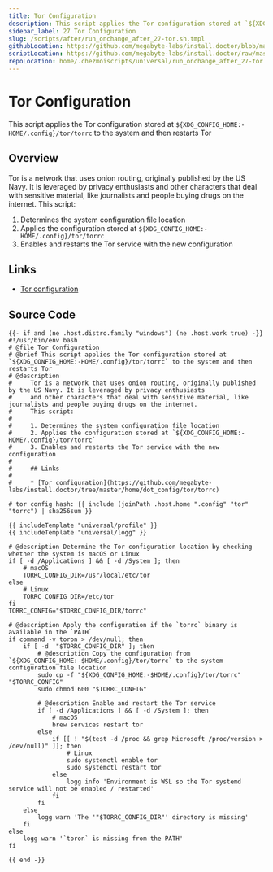 ```yaml
---
title: Tor Configuration
description: This script applies the Tor configuration stored at `${XDG_CONFIG_HOME:-HOME/.config}/tor/torrc` to the system and then restarts Tor
sidebar_label: 27 Tor Configuration
slug: /scripts/after/run_onchange_after_27-tor.sh.tmpl
githubLocation: https://github.com/megabyte-labs/install.doctor/blob/master/home/.chezmoiscripts/universal/run_onchange_after_27-tor.sh.tmpl
scriptLocation: https://github.com/megabyte-labs/install.doctor/raw/master/home/.chezmoiscripts/universal/run_onchange_after_27-tor.sh.tmpl
repoLocation: home/.chezmoiscripts/universal/run_onchange_after_27-tor.sh.tmpl
---
```

# Tor Configuration

This script applies the Tor configuration stored at `${XDG_CONFIG_HOME:-HOME/.config}/tor/torrc` to the system and then restarts Tor

## Overview

Tor is a network that uses onion routing, originally published by the US Navy. It is leveraged by privacy enthusiasts
and other characters that deal with sensitive material, like journalists and people buying drugs on the internet.
This script:

1. Determines the system configuration file location
2. Applies the configuration stored at `${XDG_CONFIG_HOME:-HOME/.config}/tor/torrc`
3. Enables and restarts the Tor service with the new configuration

## Links

* [Tor configuration](https://github.com/megabyte-labs/install.doctor/tree/master/home/dot_config/tor/torrc)



## Source Code

```
{{- if and (ne .host.distro.family "windows") (ne .host.work true) -}}
#!/usr/bin/env bash
# @file Tor Configuration
# @brief This script applies the Tor configuration stored at `${XDG_CONFIG_HOME:-HOME/.config}/tor/torrc` to the system and then restarts Tor
# @description
#     Tor is a network that uses onion routing, originally published by the US Navy. It is leveraged by privacy enthusiasts
#     and other characters that deal with sensitive material, like journalists and people buying drugs on the internet.
#     This script:
#
#     1. Determines the system configuration file location
#     2. Applies the configuration stored at `${XDG_CONFIG_HOME:-HOME/.config}/tor/torrc`
#     3. Enables and restarts the Tor service with the new configuration
#
#     ## Links
#
#     * [Tor configuration](https://github.com/megabyte-labs/install.doctor/tree/master/home/dot_config/tor/torrc)

# tor config hash: {{ include (joinPath .host.home ".config" "tor" "torrc") | sha256sum }}

{{ includeTemplate "universal/profile" }}
{{ includeTemplate "universal/logg" }}

# @description Determine the Tor configuration location by checking whether the system is macOS or Linux
if [ -d /Applications ] && [ -d /System ]; then
    # macOS
    TORRC_CONFIG_DIR=/usr/local/etc/tor
else
    # Linux
    TORRC_CONFIG_DIR=/etc/tor
fi
TORRC_CONFIG="$TORRC_CONFIG_DIR/torrc"

# @description Apply the configuration if the `torrc` binary is available in the `PATH`
if command -v toron > /dev/null; then
    if [ -d  "$TORRC_CONFIG_DIR" ]; then
        # @description Copy the configuration from `${XDG_CONFIG_HOME:-$HOME/.config}/tor/torrc` to the system configuration file location
        sudo cp -f "${XDG_CONFIG_HOME:-$HOME/.config}/tor/torrc" "$TORRC_CONFIG"
        sudo chmod 600 "$TORRC_CONFIG"

        # @description Enable and restart the Tor service
        if [ -d /Applications ] && [ -d /System ]; then
            # macOS
            brew services restart tor
        else
            if [[ ! "$(test -d /proc && grep Microsoft /proc/version > /dev/null)" ]]; then
                # Linux
                sudo systemctl enable tor
                sudo systemctl restart tor
            else
                logg info 'Environment is WSL so the Tor systemd service will not be enabled / restarted'
            fi
        fi
    else
        logg warn 'The '"$TORRC_CONFIG_DIR"' directory is missing'
    fi
else
    logg warn '`toron` is missing from the PATH'
fi

{{ end -}}
```
